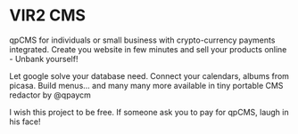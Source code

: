 # VIR2 CMS
qpCMS for individuals or small business with crypto-currency payments integrated. Create you website in few minutes and sell your products online - Unbank yourself! 

Let google solve your database need. Connect your calendars, albums from picasa.
Build menus... and many many more available in tiny portable CMS redactor by @qpaycm

I wish this project to be free. If someone ask you to pay for qpCMS, laugh in his face!
